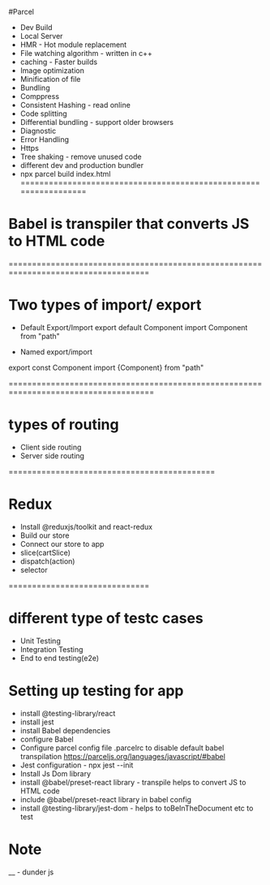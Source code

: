 

#Parcel
- Dev Build
- Local Server
- HMR - Hot module replacement
- File watching algorithm - written in c++
- caching - Faster builds
- Image optimization
- Minification of file
- Bundling
- Comppress
- Consistent Hashing - read online
- Code splitting
- Differential bundling - support older browsers
- Diagnostic
- Error Handling
- Https
- Tree shaking - remove unused code
- different dev and production bundler
- npx parcel build index.html
=================================================================
# Babel is transpiler that converts JS to HTML code
====================================================================================
# Two types of import/ export

- Default Export/Import
export default Component
import Component from "path"

- Named export/import

export const Component
import {Component} from "path"

=====================================================================================

# types of routing
- Client side routing
- Server side routing


============================================

# Redux
- Install @reduxjs/toolkit and react-redux
- Build our store
- Connect our store to app
- slice(cartSlice)
- dispatch(action)
- selector


==============================
# different type of testc cases
- Unit Testing
- Integration Testing 
- End to end testing(e2e)

# Setting up testing for app
- install @testing-library/react
- install jest 
- install Babel dependencies
- configure Babel
- Configure parcel config file .parcelrc to disable default babel transpilation https://parceljs.org/languages/javascript/#babel
- Jest configuration - npx jest --init
- Install Js Dom library
- install @babel/preset-react library - transpile helps to convert JS to HTML code
- include @babel/preset-react library in babel config
- install @testing-library/jest-dom - helps to toBeInTheDocument etc to test

# Note
__ - dunder js